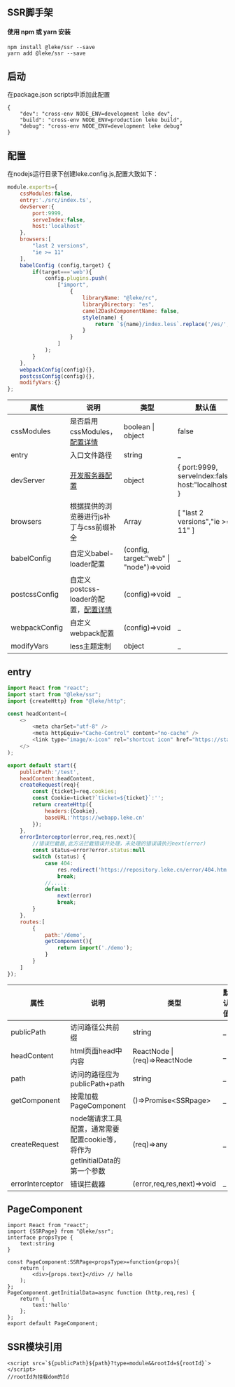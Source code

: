 ## SSR脚手架
#### 使用 npm 或 yarn 安装
```
npm install @leke/ssr --save
yarn add @leke/ssr --save
```
## 启动
在package.json scripts中添加此配置
```
{
    "dev": "cross-env NODE_ENV=development leke dev",
    "build": "cross-env NODE_ENV=production leke build",
    "debug": "cross-env NODE_ENV=development leke debug"
}
```
## 配置
在nodejs运行目录下创建leke.config.js,配置大致如下：
```js
module.exports={
    cssModules:false,
    entry:'./src/index.ts',
    devServer:{
        port:9999,
        serveIndex:false,
        host:'localhost'
    },
    browsers:[
        "last 2 versions",
        "ie >= 11"
    ],
    babelConfig (config,target) {
        if(target==='web'){
            config.plugins.push(
                ["import",
                    {
                        libraryName: "@leke/rc",
                        libraryDirectory: "es",
                        camel2DashComponentName: false,
                        style(name) {
                            return `${name}/index.less`.replace('/es/','/style/');
                        }
                    }
                ]
            );
        }
    },
    webpackConfig(config){},
    postcssConfig(config){},
    modifyVars:{}
};
```

| 属性 | 说明 | 类型 | 默认值 | 
| --- | --- | --- | --- | 
| cssModules | 是否启用cssModules，[配置详情](https://www.npmjs.com/package/css-loader) | boolean \| object | false |
| entry | 入口文件路径| string | _ |
| devServer | [开发服务器配置](https://webpack.docschina.org/configuration/dev-server/#devserveropenpage) | object | { port:9999, serveIndex:false, host:"localhost" } |
| browsers | 根据提供的浏览器进行js补丁与css前缀补全| Array | \[ "last 2 versions","ie >= 11" \] |
| babelConfig | 自定义babel-loader配置 | (config, target:"web" \| "node")=>void | _ |
| postcssConfig | 自定义postcss-loader的配置，[配置详情](https://www.npmjs.com/package/postcss-loader) | (config)=>void | _ |
| webpackConfig | 自定义webpack配置 | (config)=>void | _ |
| modifyVars | less主题定制 | object | _ |

## entry
```js
import React from "react";
import start from "@leke/ssr";
import {createHttp} from "@leke/http";

const headContent=(
    <>
        <meta charSet="utf-8" />
        <meta httpEquiv="Cache-Control" content="no-cache" />
        <link type="image/x-icon" rel="shortcut icon" href="https://static.leke.cn/images/common/favicon.ico" />
    </>
);

export default start({
    publicPath:'/test',
    headContent:headContent,
    createRequest(req){
        const {ticket}=req.cookies;
        const Cookie=ticket?`ticket=${ticket}`:'';
        return createHttp({
            headers:{Cookie},
            baseURL:'https://webapp.leke.cn'
        });
    },
    errorInterceptor(error,req,res,next){
        //错误拦截器,此方法拦截错误并处理，未处理的错误请执行next(error)
        const status=error?error.status:null
        switch (status) {
            case 404:
                res.redirect('https://repository.leke.cn/error/404.htm')
                break;
            //.....
            default:
                next(error)
                break;
        }
    },
    routes:[
        {
            path:'/demo',
            getComponent(){
                return import('./demo');
            }
        }
    ]
});
```
| 属性 | 说明 | 类型 | 默认值 | 
| --- | --- | --- | --- | 
| publicPath | 访问路径公共前缀 | string | _ |
| headContent | html页面head中内容 | ReactNode \| (req)=>ReactNode | _ |
| path | 访问的路径应为publicPath+path | string | _ |
| getComponent | 按需加载PageComponent | ()=>Promise<SSRpage\> | _ |
| createRequest | node端请求工具配置，通常需要配置cookie等，将作为getInitialData的第一个参数 | (req)=>any | _ | 
| errorInterceptor | 错误拦截器 | (error,req,res,next)=>void | _ |

## PageComponent
```tsx
import React from "react";
import {SSRPage} from "@leke/ssr";
interface propsType {
    text:string
}

const PageComponent:SSRPage<propsType>=function(props){
    return (
        <div>{props.text}</div> // hello
    );
};
PageComponent.getInitialData=async function (http,req,res) {
    return {
        text:'hello'
    };
};
export default PageComponent;
```
## SSR模块引用
```
<script src=`${publicPath}${path}?type=module&&rootId=${rootId}`></script>
//rootId为挂载dom的Id
```

